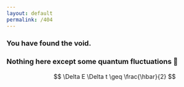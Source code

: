 ```yaml
---
layout: default
permalink: /404
---
```


<script type = "text/javascript" id = "MathJax-script" async src = "https://cdn.jsdelivr.net/npm/mathjax@3/es5/tex-mml-chtml.js"></script>

### You have found the void.
### Nothing here except some quantum fluctuations 🌌

$$ \Delta E \Delta t \geq \frac{\hbar}{2} $$